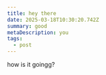 ```yaml
---
title: hey there
date: 2025-03-18T10:30:20.742Z
summary: good
metaDescription: you
tags:
  - post
---
```

how is it goingg?
